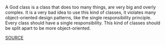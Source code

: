 A God class is a class that does too many things, are very big and overly complex.
It is a very bad idea to use this kind of classes, it violates many object-oriented design patterns, like the single responsibility principle.
Every class should have a single responsibility.
This kind of classes should be split apart to be more object-oriented.

[SOURCE](http://pmd.sourceforge.net/pmd-5.3.2/pmd-java/rules/java/design.html#GodClass)

